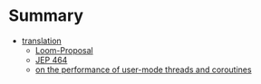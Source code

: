 # Summary

- [translation](./translate/Loom-Proposal.md)
    - [Loom-Proposal](./translate/Loom-Proposal.md)
    - [JEP 464](./translate/JEP_464.md)
    - [on the performance of user-mode threads and coroutines](./translate/On-the-Performance-of-User-Mode-Threads-and-Coroutines.md)